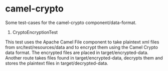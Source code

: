camel-crypto
===========

Some test-cases for the camel-crypto component/data-format.

1) CryptoEncryptionTest

This test uses the Apache Camel File component to take plaintext xml files from
src/test/resources/data and to encrypt them using the Camel Crypto data format.
The encrypted files are placed in target/encrypted-data. Another route takes
files found in target/encrypted-data, decrypts them and stores the plaintext
files in target/decrypted-data.

